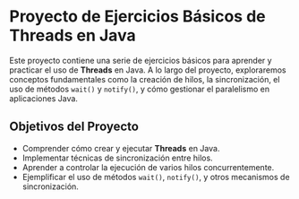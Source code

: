 # Proyecto de Ejercicios Básicos de Threads en Java

Este proyecto contiene una serie de ejercicios básicos para aprender y practicar el uso de **Threads** en Java. A lo largo del proyecto, exploraremos conceptos fundamentales como la creación de hilos, la sincronización, el uso de métodos `wait()` y `notify()`, y cómo gestionar el paralelismo en aplicaciones Java.

## Objetivos del Proyecto

- Comprender cómo crear y ejecutar **Threads** en Java.
- Implementar técnicas de sincronización entre hilos.
- Aprender a controlar la ejecución de varios hilos concurrentemente.
- Ejemplificar el uso de métodos `wait()`, `notify()`, y otros mecanismos de sincronización.


